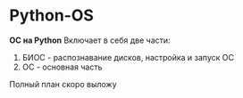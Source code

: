# Python-OS
**ОС на Python**
Включает в себя две части:
1) БИОС - распознавание дисков, настройка и запуск ОС
2) ОС - основная часть

Полный план скоро выложу
